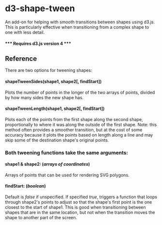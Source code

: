 # d3-shape-tween

An add-on for helping with smooth transitions between shapes using d3.js. This is particularly effective when transitioning from a complex shape to one with less detail.

#### *** Requires d3.js version 4 ***

## Reference

There are two options for tweening shapes: 
  
#### shapeTweenSides(shape1, shape2[, findStart])
Plots the number of points in the longer of the two arrays of points, divided by how many sides the new shape has.

#### shapeTweenLength(shape1, shape2[, findStart])
Plots each of the points from the first shape along the second shape, proportionally to where it was along the outside of the first shape. 
Note: this method often provides a smoother transition, but at the cost of some accuracy because it plots the points based on length along a line  and may skip some of the destination shape's original points.


### Both tweening functions take the same arguments: 

#### shape1 & shape2: (<i>arrays of coordinates</i>)
Arrays of points that can be used for rendering SVG polygons.
    
#### findStart: (<i>boolean</i>) 
Default is <i>false</i> if unspecified. If specified <i>true</i>, triggers a function that loops through shape2's points to adjust so that the shape's first point is the one closest to the start of shape1. This is good when transitioning between shapes that are in the same location, but not when the transition moves the shape to another part of the screen.


